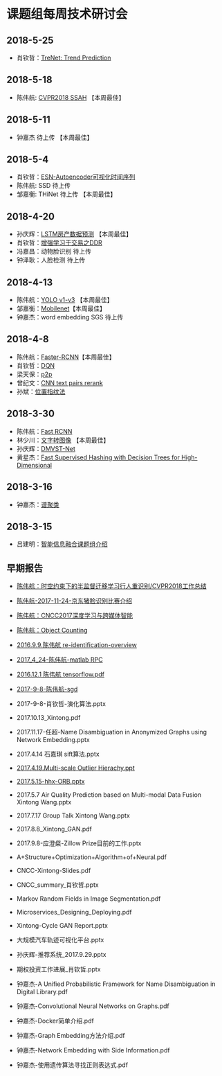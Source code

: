 # 课题组每周技术研讨会
## 2018-5-25
- 肖钦哲：[TreNet: Trend Prediction](https://www.jianshu.com/p/c824c7f72542)

## 2018-5-18
- 陈伟航: [CVPR2018 SSAH](../ml/papers/hash/ssah.md) 【本周最佳】

## 2018-5-11
- 钟嘉杰 待上传 【本周最佳】 

## 2018-5-4
- 肖钦哲：[ESN-Autoencoder可视化时间序列](https://www.jianshu.com/p/be24b58e0c01)
- 陈伟航: SSD 待上传
- 邹嘉衡: THiNet 待上传 【本周最佳】

## 2018-4-20
- 孙庆辉：[LSTM房产数据预测](https://so-link.org/seminar/2018-4-20/LSTM房产预测.pptx) 【本周最佳】
- 肖钦哲：[增强学习于交易之DDR](https://www.jianshu.com/p/b740802d2a4e)
- 冯嘉昌：动物脸识别 待上传
- 钟泽耿：人脸检测 待上传 

## 2018-4-13
- 陈伟航：[YOLO v1-v3](../ml/papers/detection/yolo.md) 【本周最佳】
- 邹嘉衡：[Mobilenet](https://so-link.org/seminar/2018-4-13/mobilenet.pptx)【本周最佳】
- 钟嘉杰：word embedding SGS  待上传 

## 2018-4-8
- 陈伟航：[Faster-RCNN](../ml/papers/detection/faster.html)【本周最佳】
- 肖钦哲：[DQN](https://so-link.org/seminar/2018-4-8/DQN.pptx)
- 梁天保：[p2p](https://so-link.org/seminar/2018-4-8/p2p.pptx)
- 曾纪文：[CNN text pairs rerank](https://so-link.org/seminar/2018-4-8/CNN%20short%20text%20pairs%20rerank.pptx)
- 孙斌：[位置指纹法](https://so-link.org/seminar/2018-4-8/Fingerprinting%20Matching.pptx)

## 2018-3-30
- 陈伟航：[Fast RCNN](../ml/papers/detection/fast_rcnn.html)
- 林少川：[文字转图像](https://so-link.org/seminar/2018-3-30/text2image_StackGAN.pdf) 【本周最佳】
- 孙庆辉：[DMVST-Net](https://so-link.org/seminar/2018-4-8/Deep%20Multi-View%20Spatial-Temporal%20Network%20for%20Taxi%20Demand%20Prediction.pptx)
- 黄星杰：[Fast Supervised Hashing with Decision Trees for High-Dimensional](https://so-link.org/seminar/2018-3-30/Fast%20Supervised%20Hashing%20with%20Decision%20Trees%20for%20High-Dimensional.pptx)

## 2018-3-16

- 钟嘉杰：[谱聚类](../graph-learning/spectral-clustering/spectral-clustering.html)

## 2018-3-15
- 吕建明：[智能信息融合课题组介绍](https://so-link.org/seminar/2018-3-30/智能大数据.pptx)


## 早期报告
 - [陈伟航：时空约束下的半监督迁移学习行人重识别/CVPR2018工作总结](../ml/papers/TFusion.md)
 - [陈伟航-2017-11-24-京东猪脸识别比赛介绍](https://so-link.org/seminar/old/陈伟航-2017-11-24-猪脸识别比赛介绍.pptx)
 - [陈伟航：CNCC2017深度学习与跨媒体智能](../ml/papers/cncc2017.md)
 - [陈伟航：Object Counting](../ml/papers/eccv2016_hydra_ccnn.md)
 - [2016.9.9.陈伟航 re-identification-overview](../ml/reid/reid.md)
 - [2017_4_24-陈伟航-matlab RPC](../ml/matlab/ripc_auto.md)
 - [2016.12.1 陈伟航 tensorflow.pdf](https://so-link.org/seminar/old/2016.12.1陈伟航tensorflow.pdf)
 - [2017-9-8-陈伟航-sgd](https://so-link.org/seminar/old/2017-9-8-陈伟航-sgd.pptx)
 
 - 2017-9-8-肖钦哲-演化算法.pptx
 - 2017.10.13_Xintong.pdf
 - 2017.11.17-任超-Name Disambiguation in Anonymized Graphs using Network Embedding.pptx
 - 2017.4.14 石嘉琪 sift算法.pptx
 - [2017.4.19.Multi-scale Outlier Hierachy.ppt](https://so-link.org/seminar/old/2017.4.19.Multi-scale%20Outlier%20Hierachy.ppt)
 
 - [2017.5.15-hhx-ORB.pptx](https://so-link.org/seminar/old/hhx-ORB.pptx)
 
 - 2017.5.7 Air Quality Prediction based on Multi-modal Data Fusion Xintong Wang.pptx
 
 - 2017.7.17 Group Talk Xintong Wang.pptx
 
 - 2017.8.8_Xintong_GAN.pdf
 
 - 2017.9.8-应澄粲-Zillow Prize目前的工作.pptx
 
 
 - A+Structure+Optimization+Algorithm+of+Neural.pdf
 
 - CNCC-Xintong-Slides.pdf
 
 - CNCC_summary_肖钦哲.pptx
 
 - Markov Random Fields in Image Segmentation.pdf
 
 - Microservices_Designing_Deploying.pdf
 
 - Xintong-Cycle GAN Report.pptx
 
 - 大规模汽车轨迹可视化平台.pptx
 
 - 孙庆辉-推荐系统_2017.9.29.pptx
 
 
 
 - 期权投资工作进展_肖钦哲.pptx
 
 
 - 钟嘉杰-A Unified Probabilistic Framework for Name Disambiguation in Digital Library.pdf
 
 - 钟嘉杰-Convolutional Neural Networks on Graphs.pdf
 
 - 钟嘉杰-Docker简单介绍.pdf
 
 - 钟嘉杰-Graph Embedding方法介绍.pdf
 
 - 钟嘉杰-Network Embedding with Side Information.pdf

 - 钟嘉杰-使用遗传算法寻找正则表达式.pdf
 

 
 